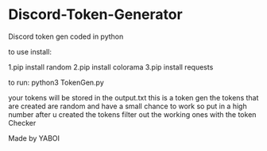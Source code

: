 # Discord-Token-Generator
Discord token gen coded in python 

to use install: 

1.pip install random 
2.pip install colorama
3.pip install requests


to run:
python3 TokenGen.py

your tokens will be stored in the output.txt
this is a token gen
the tokens that are created are random 
and have a small chance to work so put in a high number
after u created the tokens filter out the working ones
with the token Checker

Made by YABOI

